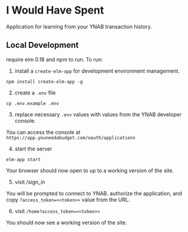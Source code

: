 # I Would Have Spent

Application for learning from your YNAB transaction history.

## Local Development

require elm 0.18 and npm to run. To run:

1. install a `create-elm-app` for development environment management.

```
npm install create-elm-app -g
```

2. create a `.env` file

```
cp .env.example .env
```

3. replace necessary `.env` values with values from the YNAB developer console.

You can access the console at `https://app.youneedabudget.com/oauth/applications`

4. start the server

```
elm-app start
```

Your browser should now open to up to a working version of the site.

5. visit /sign_in

You will be prompted to connect to YNAB. authorize the application, and copy `?access_token=<<token>>` value from the URL.

6. visit `/home?access_token=<<token>>`

You should now see a working version of the site.
